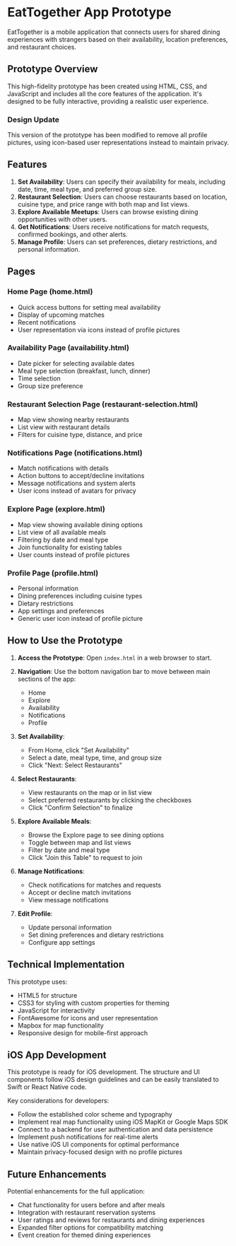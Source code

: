 # EatTogether App Prototype

EatTogether is a mobile application that connects users for shared dining experiences with strangers based on their availability, location preferences, and restaurant choices.

## Prototype Overview

This high-fidelity prototype has been created using HTML, CSS, and JavaScript and includes all the core features of the application. It's designed to be fully interactive, providing a realistic user experience.

### Design Update
This version of the prototype has been modified to remove all profile pictures, using icon-based user representations instead to maintain privacy.

## Features

1. **Set Availability**: Users can specify their availability for meals, including date, time, meal type, and preferred group size.
2. **Restaurant Selection**: Users can choose restaurants based on location, cuisine type, and price range with both map and list views.
3. **Explore Available Meetups**: Users can browse existing dining opportunities with other users.
4. **Get Notifications**: Users receive notifications for match requests, confirmed bookings, and other alerts.
5. **Manage Profile**: Users can set preferences, dietary restrictions, and personal information.

## Pages

### Home Page (home.html)
- Quick access buttons for setting meal availability
- Display of upcoming matches
- Recent notifications
- User representation via icons instead of profile pictures

### Availability Page (availability.html)
- Date picker for selecting available dates
- Meal type selection (breakfast, lunch, dinner)
- Time selection
- Group size preference

### Restaurant Selection Page (restaurant-selection.html)
- Map view showing nearby restaurants
- List view with restaurant details
- Filters for cuisine type, distance, and price

### Notifications Page (notifications.html)
- Match notifications with details
- Action buttons to accept/decline invitations
- Message notifications and system alerts
- User icons instead of avatars for privacy

### Explore Page (explore.html)
- Map view showing available dining options
- List view of all available meals
- Filtering by date and meal type
- Join functionality for existing tables
- User counts instead of profile pictures

### Profile Page (profile.html)
- Personal information
- Dining preferences including cuisine types
- Dietary restrictions
- App settings and preferences
- Generic user icon instead of profile picture

## How to Use the Prototype

1. **Access the Prototype**: Open `index.html` in a web browser to start.

2. **Navigation**: Use the bottom navigation bar to move between main sections of the app:
   - Home
   - Explore
   - Availability
   - Notifications
   - Profile

3. **Set Availability**:
   - From Home, click "Set Availability"
   - Select a date, meal type, time, and group size
   - Click "Next: Select Restaurants"

4. **Select Restaurants**:
   - View restaurants on the map or in list view
   - Select preferred restaurants by clicking the checkboxes
   - Click "Confirm Selection" to finalize

5. **Explore Available Meals**:
   - Browse the Explore page to see dining options
   - Toggle between map and list views
   - Filter by date and meal type
   - Click "Join this Table" to request to join

6. **Manage Notifications**:
   - Check notifications for matches and requests
   - Accept or decline match invitations
   - View message notifications

7. **Edit Profile**:
   - Update personal information
   - Set dining preferences and dietary restrictions
   - Configure app settings

## Technical Implementation

This prototype uses:
- HTML5 for structure
- CSS3 for styling with custom properties for theming
- JavaScript for interactivity
- FontAwesome for icons and user representation
- Mapbox for map functionality
- Responsive design for mobile-first approach

## iOS App Development

This prototype is ready for iOS development. The structure and UI components follow iOS design guidelines and can be easily translated to Swift or React Native code.

Key considerations for developers:
- Follow the established color scheme and typography
- Implement real map functionality using iOS MapKit or Google Maps SDK
- Connect to a backend for user authentication and data persistence
- Implement push notifications for real-time alerts
- Use native iOS UI components for optimal performance
- Maintain privacy-focused design with no profile pictures

## Future Enhancements

Potential enhancements for the full application:
- Chat functionality for users before and after meals
- Integration with restaurant reservation systems
- User ratings and reviews for restaurants and dining experiences
- Expanded filter options for compatibility matching
- Event creation for themed dining experiences
